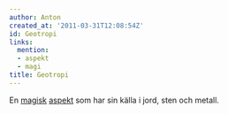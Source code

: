 ```yaml
---
author: Anton
created_at: '2011-03-31T12:08:54Z'
id: Geotropi
links:
  mention:
  - aspekt
  - magi
title: Geotropi
---
```


En [magisk][] [aspekt] som har sin källa i jord, sten och metall.

  [magisk]: magi
  [aspekt]: aspekt
